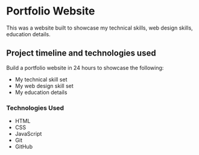 # Portfolio Website

This was a website built to showcase my technical skills, web design skills, education details.

## Project timeline and technologies used

Build a portfolio website in 24 hours to showcase the following:

* My technical skill set
* My web design skill set
* My education details

### Technologies Used

* HTML
* CSS
* JavaScript
* Git
* GitHub
